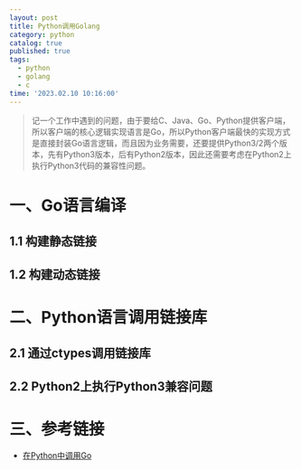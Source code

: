 ```yaml
---
layout: post
title: Python调用Golang
category: python
catalog: true
published: true
tags:
  - python
  - golang
  - c
time: '2023.02.10 10:16:00'
---
```

> 记一个工作中遇到的问题，由于要给C、Java、Go、Python提供客户端，所以客户端的核心逻辑实现语言是Go，所以Python客户端最快的实现方式是直接封装Go语言逻辑，而且因为业务需要，还要提供Python3/2两个版本，先有Python3版本，后有Python2版本，因此还需要考虑在Python2上执行Python3代码的兼容性问题。

# 一、Go语言编译
## 1.1 构建静态链接
## 1.2 构建动态链接

# 二、Python语言调用链接库
## 2.1 通过ctypes调用链接库
## 2.2 Python2上执行Python3兼容问题

# 三、参考链接
- [在Python中调用Go](https://zhuanlan.zhihu.com/p/518374146)